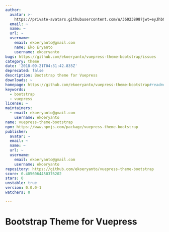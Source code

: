 ```yaml
---
author:
  avatar: >-
    https://private-avatars.githubusercontent.com/u/36023898?jwt=eyJhbGciOiJIUzI1NiIsInR5cCI6IkpXVCJ9.eyJpc3MiOiJnaXRodWIuY29tIiwiYXVkIjoicmF3LmdpdGh1YnVzZXJjb250ZW50LmNvbSIsImtleSI6ImtleTEiLCJleHAiOjE3MzQ2NzM4MDAsIm5iZiI6MTczNDY3MjYwMCwicGF0aCI6Ii91LzM2MDIzODk4In0.kIO_ikDIX49lVnu1wiT6jqZkOep7mpsFIEW0gs3-coA&v=4
  email: ~
  name: ~
  url: ~
  username:
    email: ekoeryanto@gmail.com
    name: Eko Eryanto
    username: ekoeryanto
bugs: https://github.com/ekoeryanto/vuepress-theme-bootstrap/issues
category: theme
date: '2018-09-21T04:31:42.835Z'
deprecated: false
description: Bootstrap theme for Vuepress
downloads: ~
homepage: https://github.com/ekoeryanto/vuepress-theme-bootstrap#readme
keywords:
  - bootstrap
  - vuepress
license: ~
maintainers:
  - email: ekoeryanto@gmail.com
    username: ekoeryanto
name: vuepress-theme-bootstrap
npm: https://www.npmjs.com/package/vuepress-theme-bootstrap
publisher:
  avatar: ~
  email: ~
  name: ~
  url: ~
  username:
    email: ekoeryanto@gmail.com
    username: ekoeryanto
repository: https://github.com/ekoeryanto/vuepress-theme-bootstrap
score: 0.4056064450376202
stars: 0
unstable: true
version: 0.0.0-1
watchers: 0

---
```


# Bootstrap Theme for Vuepress
